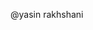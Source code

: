 @yasin rakhshani

<!---
yasinrakhshani/ is a ✨ special ✨ repository because its `README.md` (this file) appears on your GitHub profile.
You can click the Preview link to take a look at your changes.
--->
